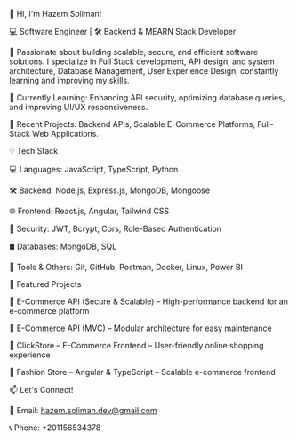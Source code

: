 👋 Hi, I'm Hazem Soliman!

💻 Software Engineer | 🛠️ Backend & MEARN Stack Developer

🚀 Passionate about building scalable, secure, and efficient software solutions.
I specialize in Full Stack development, API design, and system architecture, Database Management, User Experience Design, constantly learning and improving my skills.

🔹 Currently Learning: Enhancing API security, optimizing database queries, and improving UI/UX responsiveness.

🔹 Recent Projects: Backend APIs, Scalable E-Commerce Platforms, Full-Stack Web Applications.<br>





💡 Tech Stack

💻 Languages: JavaScript, TypeScript, Python

🛠️ Backend: Node.js, Express.js, MongoDB, Mongoose

🌐 Frontend: React.js, Angular, Tailwind CSS

🔐 Security: JWT, Bcrypt, Cors, Role-Based Authentication

🛢️ Databases: MongoDB, SQL

🚀 Tools & Others: Git, GitHub, Postman, Docker, Linux, Power BI<br>





📌 Featured Projects

🔹 E-Commerce API (Secure & Scalable) – High-performance backend for an e-commerce platform

🔹 E-Commerce API (MVC) – Modular architecture for easy maintenance

🔹 ClickStore – E-Commerce Frontend – User-friendly online shopping experience

🔹 Fashion Store – Angular & TypeScript – Scalable e-commerce frontend<br>





📫 Let's Connect!

📧 Email: hazem.soliman.dev@gmail.com

📞 Phone: +201156534378
